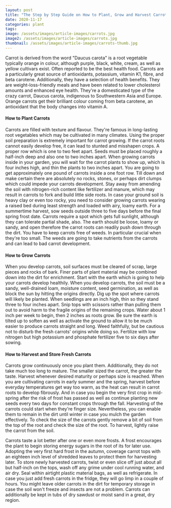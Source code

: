 ```yaml
---
layout: post
title: "The Step by Step Guide on How to Plant, Grow and Harvest Carrots"
date: 2020-11-17
categories: plant
tags:
image: /assets/images/article-images/carrots.jpg
image2: /assets/images/article-images/carrots.jpg
thumbnail: /assets/images/article-images/carrots-thumb.jpg
---
```


<p>Carrot is derived from the word "Daucus carota" is a root vegetable typically orange in colour, although purple, black, white, cream, as well as yellow cultivars exist. Often reported to be the best health food. Carrots are a particularly great source of antioxidants, potassium, vitamin K1, fibre, and beta carotene. Additionally, they have a selection of health benefits. They are weight-loss-friendly meals and have been related to lower cholesterol amounts and enhanced eye health. They're a domesticated type of the crazy carrot, Daucus carota, indigenous to Southwestern Asia and Europe. Orange carrots get their brilliant colour coming from beta carotene, an antioxidant that the body changes into vitamin A.</p>

<h4>How to Plant Carrots</h4>


<p>Carrots are filled with texture and flavour. They're famous in long-lasting root vegetables which may be cultivated in many climates. Using the proper soil preparation is extremely important for carrot growing. If the carrot roots cannot easily develop free, it can lead to stunted and misshapen crops. A proper row which is one to two feet apart. Seeds must be placed roughly a half-inch deep and also one to two inches apart. When growing carrots inside in your garden, you will wait for the carrot plants to show up, which is four inches high, and thin the plants to two inches apart. You are going to get approximately one pound of carrots inside a one foot row. Till down and make certain there are absolutely no rocks, stones, or perhaps dirt clumps which could impede your carrots development. Stay away from amending the soil with nitrogen-rich content like fertilizer and manure, which may result in carrots to fork and build little side roots. In case your ground soil is heavy clay or even too rocky, you need to consider growing carrots wearing a raised bed during least strength and loaded with airy, loamy earth. For a summertime harvest, sow seeds outside three to five days before the final spring frost date. Carrots require a spot which gets full sunlight, although they can tolerate partial shade, also. The earth should be loose, loamy or sandy, and open therefore the carrot roots can readily push down through the dirt. You have to keep carrots free of weeds. In particular crucial when they're too small. The weeds are going to take nutrients from the carrots and can lead to bad carrot development.
</p>

<h4>How to Grow Carrots
</h4>

<p>When you develop carrots, soil surfaces must be cleared of scrap, large pieces and rocks of bark. Finer parts of plant material may be combined down into the dirt for enrichment. Start with the earth which is going to help your carrots develop healthily. When you develop carrots, the soil must be a sandy, well-drained loam, moisture content, seed germination, as well as block the sun by hitting the origins directly. Dig up the spot where carrots will likely be planted. When seedlings are an inch high, thin so they stand three to four inches apart. Snip tops with scissors rather than pulling them out to avoid harm to the fragile origins of the remaining crops. Water about 1 inch per week to begin, then 2 inches as roots grow. Be sure the earth is tilted up to soften as well as activate the ground to allow it to be much easier to produce carrots straight and long. Weed faithfully, but be cautious not to disturb the fresh carrots' origins while doing so. Fertilize with low nitrogen but high potassium and phosphate fertilizer five to six days after sowing.</p>

<h4>How to Harvest and Store Fresh Carrots
</h4>

<p>Carrots grow continuously once you plant them. Additionally, they do not take much too long to mature. The smaller sized the carrot, the greater the taste. Harvest whenever desired maturity or perhaps size is reached. When you are cultivating carrots in early summer and the spring, harvest before everyday temperatures get way too warm, as the heat can result in carrot roots to develop fibrously. And in case you begin the very first crop in mid-spring after the risk of frost has passed as well as continue planting new seeds every two days for constant crops through the fall. Harvesting of the carrots could start when they're finger size. Nevertheless, you can enable them to remain in the dirt until winter in case you mulch the garden effectively. To check the size of the carrots gently remove a bit of soil from the top of the root and check the size of the root. To harvest, lightly raise the carrot from the soil.
</p>

<p>Carrots taste a lot better after one or even more frosts. A frost encourages the plant to begin storing energy sugars in the root of its for later use. Adopting the very first hard frost in the autumn, coverage carrot tops with an eighteen inch level of shredded leaves to protect them for harvesting later. To store newly harvested carrots, twist or even slice off just about all but half-inch on the tops, wash off any grime under cool running water, and air dry. Seal within airtight plastic material bags, as well as refrigerate. In case you just add fresh carrots in the fridge, they will go limp in a couple of hours. You might leave older carrots in the dirt for temporary storage in case the soil won't freeze and insects are not a problem. Carrots can additionally be kept in tubs of dry sawdust or moist sand in a great, dry region.
</p>
